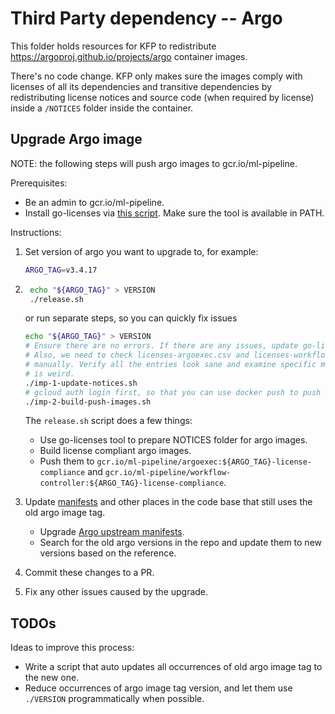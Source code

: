 # Third Party dependency -- Argo

This folder holds resources for KFP to redistribute <https://argoproj.github.io/projects/argo>
container images.

There's no code change. KFP only makes sure the images comply with licenses of all its dependencies
and transitive dependencies by redistributing license notices and source code (when required by
license) inside a `/NOTICES` folder inside the container.

## Upgrade Argo image

NOTE: the following steps will push argo images to gcr.io/ml-pipeline.

Prerequisites:

* Be an admin to gcr.io/ml-pipeline.
* Install go-licenses via [this script](../../hack/install-go-licenses.sh). Make sure the tool is available in PATH.

Instructions:

1. Set version of argo you want to upgrade to, for example:

    ```bash
    ARGO_TAG=v3.4.17
    ```

1. ```bash
    echo "${ARGO_TAG}" > VERSION
    ./release.sh
    ```

    or run separate steps, so you can quickly fix issues

    ```bash
    echo "${ARGO_TAG}" > VERSION
    # Ensure there are no errors. If there are any issues, update go-licenses.yaml and retry.
    # Also, we need to check licenses-argoexec.csv and licenses-workflow-controller.csv
    # manually. Verify all the entries look sane and examine specific modules for license if sth
    # is weird.
    ./imp-1-update-notices.sh
    # gcloud auth login first, so that you can use docker push to push to gcr.io/ml-pipeline.
    ./imp-2-build-push-images.sh
    ```

    The `release.sh` script does a few things:
    
    * Use go-licenses tool to prepare NOTICES folder for argo images.
    * Build license compliant argo images.
    * Push them to `gcr.io/ml-pipeline/argoexec:${ARGO_TAG}-license-compliance` and
    `gcr.io/ml-pipeline/workflow-controller:${ARGO_TAG}-license-compliance`.

1. Update [manifests](../../manifests) and other places in the code base that still uses the old argo image tag.
    * Upgrade [Argo upstream manifests](https://github.com/kubeflow/pipelines/blob/master/manifests/kustomize/third-party/argo/README.md#upgrade-argo).
    * Search for the old argo versions in the repo and update them to new versions based on the reference.

1. Commit these changes to a PR.

1. Fix any other issues caused by the upgrade.

## TODOs

Ideas to improve this process:

* Write a script that auto updates all occurrences of old argo image
tag to the new one.
* Reduce occurrences of argo image tag version, and let them use `./VERSION` programmatically when possible.
